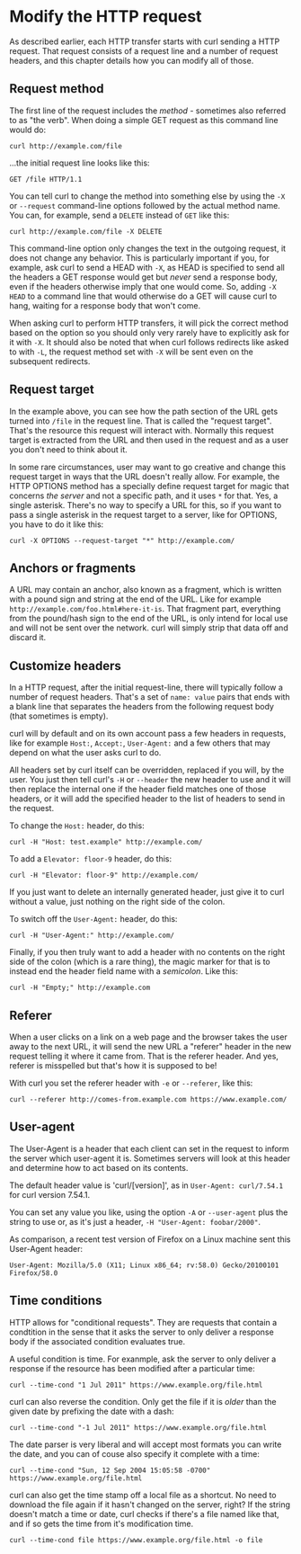 # Modify the HTTP request

As described earlier, each HTTP transfer starts with curl sending a HTTP
request. That request consists of a request line and a number of request
headers, and this chapter details how you can modify all of those.

## Request method

The first line of the request includes the *method* - sometimes also referred
to as "the verb". When doing a simple GET request as this command line would
do:

    curl http://example.com/file

…the initial request line looks like this:

    GET /file HTTP/1.1

You can tell curl to change the method into something else by using the `-X`
or `--request` command-line options followed by the actual method name. You
can, for example, send a `DELETE` instead of `GET` like this:

    curl http://example.com/file -X DELETE

This command-line option only changes the text in the outgoing request, it
does not change any behavior. This is particularly important if you, for
example, ask curl to send a HEAD with `-X`, as HEAD is specified to send all
the headers a GET response would get but *never* send a response body, even if
the headers otherwise imply that one would come. So, adding `-X HEAD` to a
command line that would otherwise do a GET will cause curl to hang, waiting
for a response body that won't come.

When asking curl to perform HTTP transfers, it will pick the correct method
based on the option so you should only very rarely have to explicitly ask for
it with `-X`. It should also be noted that when curl follows redirects like
asked to with `-L`, the request method set with `-X` will be sent even on the
subsequent redirects.

## Request target

In the example above, you can see how the path section of the URL gets turned
into `/file` in the request line. That is called the "request target". That's
the resource this request will interact with. Normally this request target is
extracted from the URL and then used in the request and as a user you don't
need to think about it.

In some rare circumstances, user may want to go creative and change this
request target in ways that the URL doesn't really allow. For example, the
HTTP OPTIONS method has a specially define request target for magic that
concerns *the server* and not a specific path, and it uses `*` for that. Yes,
a single asterisk. There's no way to specify a URL for this, so if you want to
pass a single asterisk in the request target to a server, like for OPTIONS,
you have to do it like this:

    curl -X OPTIONS --request-target "*" http://example.com/

## Anchors or fragments

A URL may contain an anchor, also known as a fragment, which is written with a
pound sign and string at the end of the URL. Like for example
`http://example.com/foo.html#here-it-is`. That fragment part, everything from
the pound/hash sign to the end of the URL, is only intend for local use and
will not be sent over the network. curl will simply strip that data off and
discard it.

## Customize headers

In a HTTP request, after the initial request-line, there will typically follow
a number of request headers. That's a set of `name: value` pairs that ends
with a blank line that separates the headers from the following request body
(that sometimes is empty).

curl will by default and on its own account pass a few headers in requests,
like for example `Host:`, `Accept:`, `User-Agent:` and a few others that may
depend on what the user asks curl to do.

All headers set by curl itself can be overridden, replaced if you will, by the
user. You just then tell curl's `-H` or `--header` the new header to use and
it will then replace the internal one if the header field matches one of those
headers, or it will add the specified header to the list of headers to send in
the request.

To change the `Host:` header, do this:

    curl -H "Host: test.example" http://example.com/

To add a `Elevator: floor-9` header, do this:

    curl -H "Elevator: floor-9" http://example.com/

If you just want to delete an internally generated header, just give it to
curl without a value, just nothing on the right side of the colon.

To switch off the `User-Agent:` header, do this:

    curl -H "User-Agent:" http://example.com/

Finally, if you then truly want to add a header with no contents on the right
side of the colon (which is a rare thing), the magic marker for that is to
instead end the header field name with a *semicolon*. Like this:

    curl -H "Empty;" http://example.com

## Referer

When a user clicks on a link on a web page and the browser takes the user away
to the next URL, it will send the new URL a "referer" header in the new
request telling it where it came from. That is the referer header. And yes,
referer is misspelled but that's how it is supposed to be!

With curl you set the referer header with `-e` or `--referer`, like this:

    curl --referer http://comes-from.example.com https://www.example.com/

## User-agent

The User-Agent is a header that each client can set in the request to inform
the server which user-agent it is. Sometimes servers will look at this header
and determine how to act based on its contents.

The default header value is 'curl/[version]', as in `User-Agent: curl/7.54.1`
for curl version 7.54.1.

You can set any value you like, using the option `-A` or `--user-agent` plus
the string to use or, as it's just a header, `-H "User-Agent: foobar/2000"`.

As comparison, a recent test version of Firefox on a Linux machine sent this
User-Agent header:

`User-Agent: Mozilla/5.0 (X11; Linux x86_64; rv:58.0) Gecko/20100101 Firefox/58.0`

## Time conditions

HTTP allows for "conditional requests". They are requests that contain a
condtition in the sense that it asks the server to only deliver a response
body if the associated condition evaluates true.

A useful condition is time. For exanmple, ask the server to only deliver a
response if the resource has been modified after a particular time:

    curl --time-cond "1 Jul 2011" https://www.example.org/file.html

curl can also reverse the condition. Only get the file if it is *older* than
the given date by prefixing the date with a dash:

    curl --time-cond "-1 Jul 2011" https://www.example.org/file.html

The date parser is very liberal and will accept most formats you can write the
date, and you can of couse also specify it complete with a time:

    curl --time-cond "Sun, 12 Sep 2004 15:05:58 -0700" https://www.example.org/file.html

curl can also get the time stamp off a local file as a shortcut. No need to
download the file again if it hasn't changed on the server, right? If the
string doesn't match a time or date, curl checks if there's a file named like
that, and if so gets the time from it's modification time.

    curl --time-cond file https://www.example.org/file.html -o file

